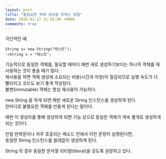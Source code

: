 ```yaml
---
layout: post
title: "불필요한 객체 생성을 피하는 방법"
date: 2010-01-27 21:56:00 +0900
comments: true
---
```


극단적인 예  
```
String s= new String("테스트");
->String s = "테스트";
```

기능적으로 동일한 객체를, 필요할 때마다 매번 새로 생성하기보다는 하나의 객체를 재사용하는 것이 좋을 때가 많다.  
재사용을 하면 객체 생성에 소요되는 비용(시간과 자원)이 절감되므로 실행 속도가 더 빨라지고 코드도 보기 좋게 작성된다.  
불변(immutable) 객체는 항상 재사용이 가능하다.  

new String 을 하게 되면 매번 새로운 String 인스턴스를 생성하게 된다.  
한마디로 불필요한 객체를 만들게 된다는 말이다.  

매번 이 생성자를 통해 생성하게 되면 기능 상으로 동일한 객체가 계속 별개로 생성하게 되는 것이다.  

만일 반복문이나 자주 호출되는 메소드 안에서 이런 문장이 실행된다면,  
동일한 String 인스턴스를 쓸데없이 생성하게 된다.

String 의 경우 동일한 문자열 리터럴(literal)을 갖도록 권장하고 있다.
